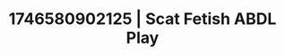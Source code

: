 ---
categories:
- Passionate kisses
- Erotic AI content
- Intimate reveal
- AI-generated
- Digital dominatrix
- Lip gloss fantasy
- ASMR
- Cosplay
image: /assets/images/1746580902125.jpg
layout: post
seo:
  description: Featured content with sensual ABDL Play, Scat Fetish. HD images available.
  keywords: ABDL Play, Scat Fetish
  og_image: /assets/images/1746580902125.jpg
  schema_type: VisualArtwork
tags:
- ABDL Play
- Scat Fetish
- '#1746580902125'
title: 1746580902125 | Scat Fetish ABDL Play
---